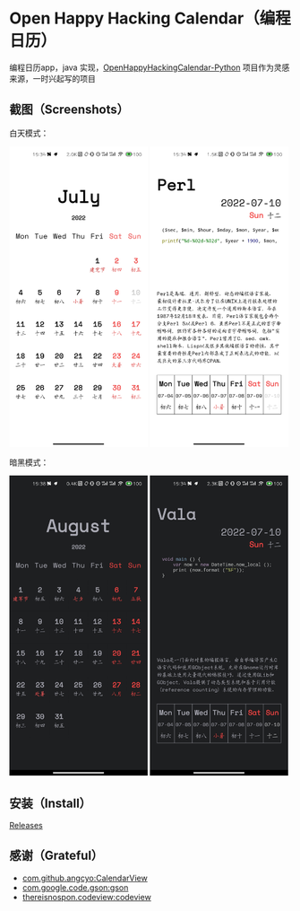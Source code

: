 # Open Happy Hacking Calendar（编程日历）

编程日历app，java 实现，[OpenHappyHackingCalendar-Python](https://github.com/Yifeng-J/OpenHappyHackingCalendar-Python) 项目作为灵感来源，一时兴起写的项目

## 截图（Screenshots）

白天模式：

<img src="assets/light-month.jpg" width="49%"/> <img src="assets/light-week.jpg" width="49%"/>

暗黑模式：

<img src="assets/night-month.jpg" width="49%"/> <img src="assets/night-week.jpg" width="49%"/>

## 安装（Install）

[Releases](https://github.com/lsilencej/OpenHappyHackingCalendar/releases/latest)

## 感谢（Grateful）

- [com.github.angcyo:CalendarView](https://github.com/angcyo/CalendarView)
- [com.google.code.gson:gson](https://github.com/google/gson)
- [thereisnospon.codeview:codeview](https://github.com/Thereisnospon/CodeView)
